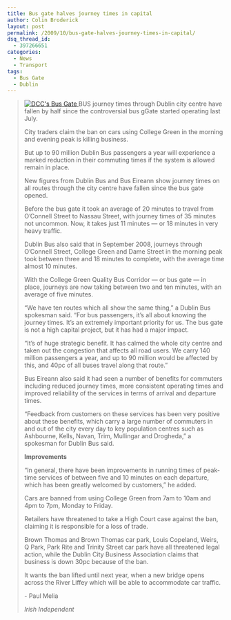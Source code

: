 ```yaml
---
title: Bus gate halves journey times in capital
author: Colin Broderick
layout: post
permalink: /2009/10/bus-gate-halves-journey-times-in-capital/
dsq_thread_id:
  - 397266651
categories:
  - News
  - Transport
tags:
  - Bus Gate
  - Dublin
---
```


<blockquote>
<p>
  <a href="{{site.baseurl}}/wp-content/gallery/post/bus-gate.jpg" title="Photo: Cian Ginty http://www.flickr.com/photos/cianginty" class="shutterset_singlepic11" > <img class="ngg-singlepic ngg-left" src="{{site.baseurl}}/wp-content/gallery/cache/11__420x340_bus-gate.jpg" alt="DCC&#039;s Bus Gate" title="DCC&#039;s Bus Gate" /> </a> BUS journey times through Dublin city centre have fallen by half since the controversial bus gGate started operating last July.
</p>

<p>
  City traders claim the ban on cars using College Green in the morning and evening peak is killing business.
</p>

<p>
  But up to 90 million Dublin Bus passengers a year will experience a marked reduction in their commuting times if the system is allowed remain in place.
</p>

<p>
  New figures from Dublin Bus and Bus Eireann show journey times on all routes through the city centre have fallen since the bus gate opened.
</p>

<p>
  Before the bus gate it took an average of 20 minutes to travel from O&#8217;Connell Street to Nassau Street, with journey times of 35 minutes not uncommon. Now, it takes just 11 minutes &#8212; or 18 minutes in very heavy traffic.
</p>

<p>
  Dublin Bus also said that in September 2008, journeys through O&#8217;Connell Street, College Green and Dame Street in the morning peak took between three and 18 minutes to complete, with the average time almost 10 minutes.
</p>

<p>
  With the College Green Quality Bus Corridor &#8212; or bus gate &#8212; in place, journeys are now taking between two and ten minutes, with an average of five minutes.
</p>

<p>
  &#8220;We have ten routes which all show the same thing,&#8221; a Dublin Bus spokesman said. &#8220;For bus passengers, it&#8217;s all about knowing the journey times. It&#8217;s an extremely important priority for us. The bus gate is not a high capital project, but it has had a major impact.
</p>

<p>
  &#8220;It&#8217;s of huge strategic benefit. It has calmed the whole city centre and taken out the congestion that affects all road users. We carry 140 million passengers a year, and up to 90 million would be affected by this, and 40pc of all buses travel along that route.&#8221;
</p>

<p>
  Bus Eireann also said it had seen a number of benefits for commuters including reduced journey times, more consistent operating times and improved reliability of the services in terms of arrival and departure times.
</p>

<p>
  &#8220;Feedback from customers on these services has been very positive about these benefits, which carry a large number of commuters in and out of the city every day to key population centres such as Ashbourne, Kells, Navan, Trim, Mullingar and Drogheda,&#8221; a spokesman for Dublin Bus said.
</p>

<p>
  <strong>Improvements</strong>
</p>

<p>
  &#8220;In general, there have been improvements in running times of peak-time services of between five and 10 minutes on each departure, which has been greatly welcomed by customers,&#8221; he added.
</p>

<p>
  Cars are banned from using College Green from 7am to 10am and 4pm to 7pm, Monday to Friday.
</p>

<p>
  Retailers have threatened to take a High Court case against the ban, claiming it is responsible for a loss of trade.
</p>

<p>
  Brown Thomas and Brown Thomas car park, Louis Copeland, Weirs, Q Park, Park Rite and Trinity Street car park have all threatened legal action, while the Dublin City Business Association claims that business is down 30pc because of the ban.
</p>

<p>
  It wants the ban lifted until next year, when a new bridge opens across the River Liffey which will be able to accommodate car traffic.
</p>

<p id="articleAuthor">
  - Paul Melia
</p>

<p style="font-style: italic;">
  Irish Independent
</p>
</blockquote>
